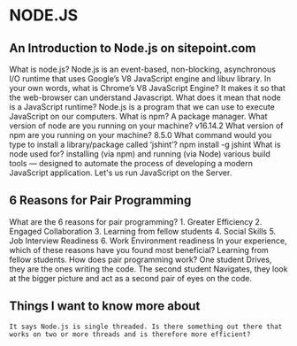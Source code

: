 # NODE.JS

## An Introduction to Node.js on sitepoint.com
What is node.js? 
    Node.js is an event-based, non-blocking, asynchronous I/O runtime that uses Google’s V8 JavaScript engine and libuv library.
In your own words, what is Chrome’s V8 JavaScript Engine?
    It makes it so that the web-browser can understand Javascript.
What does it mean that node is a JavaScript runtime?
    Node.js is a program that we can use to execute JavaScript on our computers.
What is npm?
    A package manager.
What version of node are you running on your machine?
    v16.14.2
What version of npm are you running on your machine?
    8.5.0
What command would you type to install a library/package called ‘jshint’?
    npm install -g jshint
What is node used for?
     installing (via npm) and running (via Node) various build tools — designed to automate the process of developing a modern JavaScript application.
    Let's us run JavaScript on the Server.

## 6 Reasons for Pair Programming
What are the 6 reasons for pair programming?
    1. Greater Efficiency 2. Engaged Collaboration 3. Learning from fellow students 4. Social Skills 5. Job Interview Readiness 6. Work Environment readiness
In your experience, which of these reasons have you found most beneficial?
    Learning from fellow students.
How does pair programming work?
    One student Drives, they are the ones writing the code. The second student Navigates, they look at the bigger picture and act as a second pair of eyes on the code.

## Things I want to know more about
    It says Node.js is single threaded. Is there something out there that works on two or more threads and is therefore more efficient?